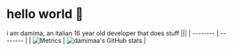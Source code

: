 # hello world 👋
i am damima, an italian 16 year old developer that does stuff
|||
| -------- | -------- |
| ![Metrics](https://github.com/damimaa/damimaa/blob/main/github-metrics.svg) | ![damimaa's GitHub stats](https://github-readme-stats.vercel.app/api?username=damimaa&theme=dark&show_icons=true) |
